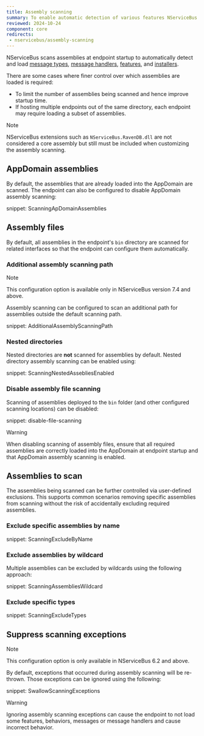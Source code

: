 ```yaml
---
title: Assembly scanning
summary: To enable automatic detection of various features NServiceBus scans assemblies for well known types
reviewed: 2024-10-24
component: core
redirects:
 - nservicebus/assembly-scanning
---
```


NServiceBus scans assemblies at endpoint startup to automatically detect and load [message types](/nservicebus/messaging/messages-events-commands.md), [message handlers](/nservicebus/handlers/), [features](/nservicebus/pipeline/features.md), and [installers](/nservicebus/operations/installers.md).

There are some cases where finer control over which assemblies are loaded is required:

* To limit the number of assemblies being scanned and hence improve startup time.
* If hosting multiple endpoints out of the same directory, each endpoint may require loading a subset of assemblies.

> [!NOTE]
> NServiceBus extensions such as `NServiceBus.RavenDB.dll` are not considered a core assembly but still must be included when customizing the assembly scanning.

## AppDomain assemblies

By default, the assemblies that are already loaded into the AppDomain are scanned. The endpoint can also be configured to disable AppDomain assembly scanning:

snippet: ScanningApDomainAssemblies

## Assembly files

By default, all assemblies in the endpoint's `bin` directory are scanned for related interfaces so that the endpoint can configure them automatically.

### Additional assembly scanning path

> [!NOTE]
> This configuration option is available only in NServiceBus version 7.4 and above.

Assembly scanning can be configured to scan an additional path for assemblies outside the default scanning path.

snippet: AdditionalAssemblyScanningPath

### Nested directories

Nested directories are **not** scanned for assemblies by default. Nested directory assembly scanning can be enabled using:

snippet: ScanningNestedAssebliesEnabled

### Disable assembly file scanning

Scanning of assemblies deployed to the `bin` folder (and other configured scanning locations) can be disabled:

snippet: disable-file-scanning

> [!WARNING]
> When disabling scanning of assembly files, ensure that all required assemblies are correctly loaded into the AppDomain at endpoint startup and that AppDomain assembly scanning is enabled.

## Assemblies to scan

The assemblies being scanned can be further controlled via user-defined exclusions. This supports common scenarios removing specific assemblies from scanning without the risk of accidentally excluding required assemblies.

### Exclude specific assemblies by name

snippet: ScanningExcludeByName

### Exclude assemblies by wildcard

Multiple assemblies can be excluded by wildcards using the following approach:

snippet: ScanningAssembliesWildcard

### Exclude specific types

snippet: ScanningExcludeTypes

## Suppress scanning exceptions

> [!NOTE]
> This configuration option is only available in NServiceBus 6.2 and above.

By default, exceptions that occurred during assembly scanning will be re-thrown. Those exceptions can be ignored using the following:

snippet: SwallowScanningExceptions

> [!WARNING]
> Ignoring assembly scanning exceptions can cause the endpoint to not load some features, behaviors, messages or message handlers and cause incorrect behavior.
